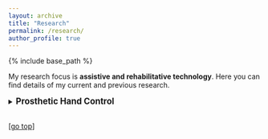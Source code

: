 ```yaml
---
layout: archive
title: "Research"
permalink: /research/
author_profile: true
---
```


{% include base_path %}

My research focus is **assistive and rehabilitative technology**. Here you can find details of my current and previous research.

<details>
    <summary><strong><big>Prosthetic Hand Control</big></strong></summary>
    <br>
    <details>
      <summary><strong>Terminal Device and Gripper Design</strong></summary>
      <strong>Non-Humanoid Prosthetic End Effectors</strong>
      <table width="100%" style="border:0px solid white; width:100%">
        <tr style="border:0px;">
          <td width="300" style="border:0px; vertical-align:top"><img src="https://digbychappell.github.io//images/research/non-humanoid.gif" align="right" width="300px"></td>
          <td width="450" style="border:0px; vertical-align:top"> <a href="https://arxiv.org/pdf/2409.15589">Beyond Humanoid Prosthetic Hands: Modular Terminal Devices That Improve User Performance</a>
            <br><b>Digby Chappell</b>, Barry Mulvey, Shehara Perera, Fernando Bello, Petar Kormushev, and Nicolas Rojas.<br>
            <i>Under Review.</i> <b>2023</b>.<br>
            <a href="https://arxiv.org/pdf/2409.15589">Pre-print</a> | <a href="https://youtu.be/lGFq_VcQJmM">Video</a>
          </td>
        </tr>
      </table>
    Despite decades of research and development, myoelectric prosthetic hands lack functionality and are often rejected by users. This lack in functionality can be attributed to the widely accepted anthropomorphic design ideology in the field; attempting to replicate human hand form and function despite severe limitations in control and sensing technology. Instead, prosthetic hands can be tailored to perform specific tasks without increasing complexity by shedding the constraints of anthropomorphism. In this paper, we develop and evaluate four open-source modular non-humanoid devices to perform the motion required to replicate human flicking motion and to twist a screwdriver, and the functionality required to pick and place flat objects and to cut paper. Experimental results from these devices demonstrate that, versus a humanoid prosthesis, non-humanoid prosthesis design dramatically improves task performance, reduces user compensatory movement, and reduces task load. Case studies with two end users demonstrate the translational benefits of this research. We found that special attention should be paid to monitoring end-user task load to ensure positive rehabilitation outcomes.
    <strong>The Hydra Hand</strong>
      <table width="100%" style="border:0px solid white; width:100%">
        <tr style="border:0px;">
          <td width="300" style="border:0px; vertical-align:top"><img src="https://digbychappell.github.io//images/research/hydra.gif" align="right" width="300px"></td>
          <td width="450" style="border:0px; vertical-align:top"> <a href="https://ieeexplore.ieee.org/document/10268091">The Hydra Hand: A Mode-Switching Underactuated Gripper with Precision and Power Grasping Modes</a>
            <br><b>Digby Chappell</b>, Fernando Bello, Petar Kormushev, and Nicolas Rojas.<br>
            <i>IEEE Robotics and Automation Letters (RA-L), presented at ICRA.</i> <b>2023</b>.<br>
            <a href="https://arxiv.org/abs/2309.14266.pdf">Paper</a> | <a href="https://www.youtube.com/watch?v=upLHX3POim0">Video</a>
          </td>
        </tr>
      </table>
      Human hands are able to grasp a wide range of object sizes, shapes, and weights, achieved via reshaping and altering their apparent grasping stiffness between compliant power and rigid precision. Achieving similar versatility in robotic hands remains a challenge, which has often been addressed by adding extra controllable degrees of freedom, tactile sensors, or specialised extra grasping hardware, at the cost of control complexity and robustness. We introduce a novel reconfigurable four-fingered two-actuator underactuated gripper -- the Hydra Hand -- that switches between compliant power and rigid precision grasps using a single motor, while generating grasps via a single hydraulic actuator -- exhibiting adaptive grasping between finger pairs, enabling the power grasping of two objects simultaneously. The mode switching mechanism and the hand's kinematics are presented and analysed, and performance is tested on two grasping benchmarks: one focused on rigid objects, and the other on items of clothing. The Hydra Hand is shown to excel at grasping large and irregular objects, and small objects with its respective compliant power and rigid precision configurations. The hand's versatility is then showcased by executing the challenging manipulation task of safely grasping and placing a bunch of grapes, and then plucking a single grape from the bunch.
    <br><br>
    </details>
    <br>
    <details>
      <summary><strong>Continuous Myoelectric Control</strong></summary>
      <strong>Closed-Loop Continuous Myoelectric Control</strong>
      <table width="100%" style="border:0px solid white; width:100%">
        <tr style="border:0px;">
          <td align="center" width="750" style="border:0px;"><img src="https://digbychappell.github.io//images/research/wass_continuous.gif" width="600"></td>
        </tr>
        <tr style="border:0px;">
          <td width="750" style="border:0px;"> <a href="https://arxiv.org/pdf/2409.15578">Examining the physical and psychological effects of combining multimodal feedback with continuous control in prosthetic hands</a>
            <br><b>Digby Chappell</b>, Zeyu Yang, Angus B. Clark, Alexandre Berkovic, Colin Laganier, Weston Baxter, Fernando Bello, Petar Kormushev, and Nicolas Rojas.<br>
            <i>Under Review.</i> <b>2024</b>.<br>
            <a href="https://arxiv.org/pdf/2409.15578">Pre-print</a>
          </td>
        </tr>
      </table>
      This paper presents the implementation and evaluation of three specific, yet complementary, mechanisms of haptic feedback---namely normal displacement, tangential position, and vibration---to render, at a finger-level, aspects of touch and proprioception from a prosthetic hand without specialised sensors. This feedback is executed by an armband worn around the upper arm divided into five somatotopic modules, one per each finger. To evaluate the system, just-noticeable difference experiments for normal displacement and tangential position were carried out, validating that users are most sensitive to feedback from modules located on glabrous (hairless) skin regions of the upper arm. Moreover, users identifying finger-level contact using multi-modal feedback of vibration followed by normal displacement performed significantly better than those using vibration feedback alone, particularly when reporting exact combinations of fingers. Finally, the point of subjective equality of tangential position feedback was measured simultaneously for all modules, which showed promising results, but indicated that further development is required to achieve full finger-level position rendering.
      <br><br>      
      <strong>Haptic Feedback Armband</strong>
      <table width="100%" style="border:0px solid white; width:100%">
        <tr style="border:0px;">
          <td align="center" width="750" style="border:0px;"><img src="https://digbychappell.github.io//images/research/haptic_armband.png" width="600"></td>
        </tr>
        <tr style="border:0px;">
          <td width="750" style="border:0px;"> <a href="https://link.springer.com/chapter/10.1007/978-3-031-06249-0_16">A Multi-Modal Haptic Armband for Finger-Level Sensory Feedback from a Prosthetic Hand</a>
            <br>Alexandre Berkovic, Colin Laganier, <b>Digby Chappell</b>, Thrishantha Nanayakkara, Fernando Bello, Petar Kormushev, and Nicolas Rojas.<br>
            <i>Eurohaptics.</i> <b>2022</b>.<br>
            <a href="https://link.springer.com/content/pdf/10.1007/978-3-031-06249-0_16.pdf">Paper</a> | <a href="https://webcast.tuhh.de/Mediasite/Play/bdcfa56e8f1c4593a4690fd58b644c2d1d">Presentation</a>
          </td>
        </tr>
      </table>
      This paper presents the implementation and evaluation of three specific, yet complementary, mechanisms of haptic feedback---namely normal displacement, tangential position, and vibration---to render, at a finger-level, aspects of touch and proprioception from a prosthetic hand without specialised sensors. This feedback is executed by an armband worn around the upper arm divided into five somatotopic modules, one per each finger. To evaluate the system, just-noticeable difference experiments for normal displacement and tangential position were carried out, validating that users are most sensitive to feedback from modules located on glabrous (hairless) skin regions of the upper arm. Moreover, users identifying finger-level contact using multi-modal feedback of vibration followed by normal displacement performed significantly better than those using vibration feedback alone, particularly when reporting exact combinations of fingers. Finally, the point of subjective equality of tangential position feedback was measured simultaneously for all modules, which showed promising results, but indicated that further development is required to achieve full finger-level position rendering.
    </details>
    <br>
    <details>
      <summary><strong>Classification-Based Myoelectric Control</strong></summary>
      <strong>Control with Minimal Data</strong><br>
      <table width="100%" style="border:0px solid white; width:100%">
        <tr style="border:0px;">
          <td align="center" width="750" style="border:0px;"><img src="https://digbychappell.github.io//images/research/wass_discrete.gif" width="600"></td>
        </tr>
        <tr style="border:0px;">
          <td width="750" style="border:0px;"> <a href="https://ieeexplore.ieee.org/abstract/document/9896480/">Towards Instant Calibration in Myoelectric Prosthetic Hands: A Highly Data-Efficient Controller Based on the Wasserstein Distance (Oral Presentation)</a>
            <br><b>Digby Chappell</b>, Zeyu Yang, Honn Wee Son, Fernando Bello, Petar Kormushev, and Nicolas Rojas.<br>
            <i>IEEE International Conference on Rehabilitation Robotics (ICORR).</i> <b>2022</b>.<br>
            <a href="https://spiral.imperial.ac.uk/bitstream/10044/1/96928/2/Conference_Paper___ICORR_2022___Wasserstein_Control.pdf">Paper</a> | <a href="https://www.youtube.com/watch?v=AWtHQU4buZI">Video</a> | <a href="https://www.youtube.com/watch?v=O_SNMl11OJY">Presentation</a>
          </td>
        </tr>
      </table>
    Prosthetic hand control research typically focuses on developing increasingly complex controllers to achieve diminishing returns in pattern recognition of muscle activity signals, making models less suitable for user calibration. Some works have investigated transfer learning to alleviate this, but such approaches increase model size dramatically---thus reducing their suitability for implementation on real prostheses. In this work, we propose a novel, non-parametric controller that uses the Wasserstein distance to compare the distribution of incoming signals to those of a set of reference distributions, with the intended action classified as the closest distribution. This controller requires only a single capture of data per reference distribution, making calibration almost instantaneous. Preliminary experiments building a reference library show that, in theory, users are able to produce up to 9 distinguishable muscle activity patterns. However, in practice, variation when repeating actions reduces this. Controller accuracy results show that 10 participants without and 1 participant with upper limb difference were able to use the controller with a maximum of two recalibrations to perform 6 actions at an average accuracy of 89.9% and 86.7%, respectively. Practical experiments show that the controller allows users to complete all tasks of the Jebsen-Taylor Hand Function Test, although the task of picking and placing small common objects required on average more time than the protocol’s maximum time.
      <br><br>
      <strong>Embedded Deep Learning-Based Control (ICRA 2022)</strong><br>
      <table width="100%" style="border:0px solid white; width:100%">
        <tr style="border:0px;">
          <td width="300" style="border:0px; vertical-align:top"><img src="https://digbychappell.github.io//images/research/embedded.png" align="right" width="300px"></td>
          <td width="450" style="border:0px; vertical-align:top"> <a href="https://ieeexplore.ieee.org/abstract/document/9811741/">Instinctive Real-time sEMG-Based Control of Prosthetic Hand with Reduced Data Acquisition and Embedded Deep Learning Training</a>
            <br>Zeyu Yang, Angus B. Clark, <b>Digby Chappell</b>, and Nicolas Rojas.<br>
            <i>IEEE International Conference on Robotics and Automation (ICRA).</i> <b>2023</b>.<br>
            <a href="https://drive.google.com/file/u/0/d/1RFQpLkuLijaY43AA8kR5XPqLvcGlExeF/view">Paper</a> | <a href="https://www.youtube.com/watch?v=fXIlpW6o_YA">Presentation</a>
          </td>
        </tr>
      </table>
    Achieving instinctive multi-grasp control of prosthetic hands typically still requires a large number of sensors, such as electromyography (EMG) electrodes mounted on a residual limb, that can be costly and time consuming to position, with their signals difficult to classify. Deep-learning-based EMG classifiers however have shown promising results over traditional methods, yet due to high computational requirements, limited work has been done with in-prosthetic training. By targeting specific muscles non-invasively, separating grasping action into hold and release states, and implementing data augmentation, we show in this paper that accurate results for embedded, instinctive, multi-grasp control can be achieved with only 2 low-cost sensors, a simple neural network, and minimal amount of training data. The presented controller, which is based on only 2 surface EMG (sEMG) channels, is implemented in an enhanced version of the OLYMPIC prosthetic hand. Results demonstrate that the controller is capable of identifying all 7 specified grasps and gestures with 93% accuracy, and is successful in achieving several real-life tasks in a real world setting.
    </details>
    <br>
    <details>
      <summary><strong>User Training with Traditional Myoelectric Controllers</strong></summary>
      <strong>Virtual Reality Training</strong><br>
      <table width="100%" style="border:0px solid white; width:100%">
        <tr style="border:0px;">
          <td width="300" style="border:0px; vertical-align:top"><img src="https://digbychappell.github.io//images/research/vr_training.png" align="right" width="300px"></td>
          <td width="450" style="border:0px; vertical-align:top"> <a href="https://ieeexplore.ieee.org/abstract/document/9714006">Virtual Reality Pre-Prosthetic Hand Training with Physics Simulation and Robotic Force Interaction</a>
            <br><b>Digby Chappell</b>, Honn Wee Son, Angus B. Clark, Zeyu Yang, Fernando Bello, Petar Kormushev, and Nicolas Rojas.<br>
            <i>IEEE Robotics and Automation Letters (RA-L), presented at ICRA.</i> <b>2022</b>.<br>
            <a href="https://spiral.imperial.ac.uk/bitstream/10044/1/95373/2/Conference_Paper___ICRA_2022___VR_Prosthetic_Hand_Feedback_Resubmission.pdf">Paper</a> | <a href="https://www.youtube.com/watch?v=beY-pm6CNCM">Video</a> | <a href="https://www.youtube.com/watch?v=8G7L77RqZ6o">Presentation</a>
          </td>
        </tr>
      </table>
      Virtual reality (VR) rehabilitation systems have been proposed to enable prosthetic hand users to perform training before receiving their prosthesis. Improving pre-prosthetic training to be more representative and better prepare the patient for prosthesis use is a crucial step forwards in rehabilitation. However, existing VR platforms lack realism and accuracy in terms of the virtual hand and the forces produced when interacting with the environment. To address these shortcomings, this work presents a VR training platform based on accurate simulation of an anthropomorphic prosthetic hand, utilising an external robot arm to render realistic forces that the user would feel at the attachment point of their prosthesis. Experimental results with participants without upper limb difference show that training with this platform leads to a significant improvement in Box and Block scores compared to training in VR alone and a control group with no prior training. Results performing pick-and-place tasks with a wider range of objects demonstrates that training in VR alone negatively impacts performance, whereas the proposed platform has no significant impact on performance. User perception results highlight that the platform is much closer to using a physical prosthesis in terms of physical demand and effort, however frustration is significantly higher during training.
    </details>
</details>
<br>

[[go top](https://digbychappell.github.io/research/)]  
